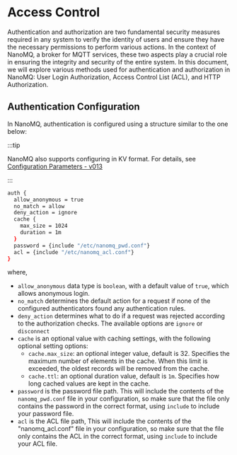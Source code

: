 # Access Control

Authentication and authorization are two fundamental security measures required in any system to verify the identity of users and ensure they have the necessary permissions to perform various actions. In the context of NanoMQ, a broker for MQTT services, these two aspects play a crucial role in ensuring the integrity and security of the entire system. In this document, we will explore various methods used for authentication and authorization in NanoMQ: User Login Authorization, Access Control List (ACL), and HTTP Authorization.

## Authentication Configuration

In NanoMQ, authentication is configured using a structure similar to the one below:

:::tip

NanoMQ also supports configuring in KV format. For details, see [Configuration Parameters - v013](../config-description/v013.md)

:::

```bash
auth {
  allow_anonymous = true
  no_match = allow
  deny_action = ignore
  cache {
    max_size = 1024
    duration = 1m
  }
  password = {include "/etc/nanomq_pwd.conf"}
  acl = {include "/etc/nanomq_acl.conf"}
}
```

where, 

- `allow_anonymous` data type is `boolean`, with a default value of `true`, which allows anonymous login.
- `no_match` determines the default action for a request if none of the configured authenticators found any authentication rules.
- `deny_action` determines what to do if a request was rejected according to the authorization checks. The available options are `ignore` or `disconnect`
- `cache` is an optional value with caching settings, with the following optional setting options:
  - `cache.max_size`: an optional integer value, default is 32. Specifies the maximum number of elements in the cache. When this limit is exceeded, the oldest records will be removed from the cache.
  - `cache.ttl`: an optional duration value, default is `1m`. Specifies how long cached values are kept in the cache.
- `password` is the password file path. This will include the contents of the `nanomq_pwd.conf` file in your configuration, so make sure that the file only contains the password in the correct format, using `include` to include your password file.
- `acl` is the ACL file path, This will include the contents of the "nanomq_acl.conf" file in your configuration, so make sure that the file only contains the ACL in the correct format, using `include` to include your ACL file.